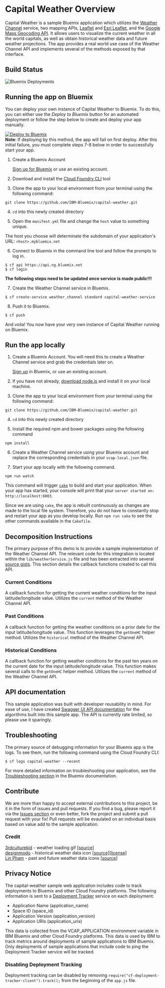 # Capital Weather Overview

Capital Weather is a sample Bluemix application which utilizes the [Weather Channel][weather_api_url] service, two mapping APIs, [Leaflet][leaflet_url] and [Esri Leaflet][esri_leaflet_url], and the [Google Maps Geocoding API][geocoding_api_url]. It allows users to visualize the current weather in all the world capitals, as well as obtain historical weather data and future weather projections. The app provides a real world use case of the Weather Channel API and implements several of the methods exposed by that interface.

## Build Status
![Bluemix Deployments](https://deployment-tracker.mybluemix.net/stats/eff78d4dfb884b87f7ff7aae5fe0f45d/badge.svg)

## Running the app on Bluemix

You can deploy your own instance of Capital Weather to Bluemix. To do this, you can either use the _Deploy to Bluemix_ button for an automated deployment or follow the step below to create and deploy your app manually.
  
[![Deploy to Bluemix](https://bluemix.net/deploy/button.png)](https://bluemix.net/deploy)  
**Note**: If deploying by this method, the app will fail on first deploy. After this initial failure, you must complete steps 7-8 below in order to successfully start your app.

1. Create a Bluemix Account

    [Sign up for Bluemix][bluemix_signup_url] or use an existing account.

2. Download and install the [Cloud Foundry CLI][cloud_foundry_url] tool

3. Clone the app to your local environment from your terminal using the following command:

  ```
  git clone https://github.com/IBM-Bluemix/capital-weather.git
  ```

4. `cd` into this newly created directory

5. Open the `manifest.yml` file and change the `host` value to something unique.

  The host you choose will determinate the subdomain of your application's URL:  `<host>.mybluemix.net`

6. Connect to Bluemix in the command line tool and follow the prompts to log in.

  ```
  $ cf api https://api.ng.bluemix.net
  $ cf login
  ```

**The following steps need to be updated once service is made public!!!**

7. Create the Weather Channel service in Bluemix.

  ```
  $ cf create-service weather_channel standard capital-weather-service
  ```

8. Push it to Bluemix.

  ```
  $ cf push
  ```

And voila! You now have your very own instance of Capital Weather running on Bluemix.

## Run the app locally
1. Create a Bluemix Account. You will need this to create a Weather Channel service and grab the credentials later on.

    [Sign up][bluemix_signup_url] in Bluemix, or use an existing account.

2. If you have not already, [download node.js][download_node_url] and install it on your local machine.

3. Clone the app to your local environment from your terminal using the following command:

  ```
  git clone https://github.com/IBM-Bluemix/capital-weather.git
  ```

4. `cd` into this newly created directory

5. Install the required npm and bower packages using the following command

  ```
  npm install
  ```

6. Create a Weather Channel service using your Bluemix account and replace the corresponding credentials in your `vcap-local.json` file.

7. Start your app locally with the following command.

  ```
  npm run watch
  ```

This command will trigger [`cake`][cake_url] to build and start your application. When your app has started, your console will print that your `server started on: http://localhost:6003`.

Since we are using `cake`, the app is rebuilt continuously as changes are made to the local file system. Therefore, you do not have to constantly stop and restart your app as you develop locally. Run `npm run cake` to see the other commands available in the `Cakefile`.

## Decomposition Instructions
The primary purpose of this demo is to provide a sample implementation of the Weather Channel API. The relevant code for this integration is located within the `lib/weatherService.js` file and has been extracted into several [source gists][gist_url]. This section details the callback functions created to call this API.

### Current Conditions

A callback function for getting the current weather conditions for the input latitude/longitude value. Utilizes the `current` method of the Weather Channel API.

### Past Conditions

A callback function for getting the weather conditions on a prior date for the input latitude/longitude value. This function leverages the `getOneHC` helper method. Utilizes the `historical` method of the Weather Channel API.

### Historical Conditions

A callback function for getting weather conditions for the past ten years on the current date for the input latitude/longitude value. This function makes several calls to the `getOneHC` helper method. Utilizes the `current` method of the Weather Channel API.

## API documentation
This sample application was built with developer reusability in mind. For ease of use, I have created [Swagger UI API documentation][swagger_api_url] for the algorithms built into this sample app. The API is currently rate limited, so please use it sparingly.

## Troubleshooting

The primary source of debugging information for your Bluemix app is the logs. To see them, run the following command using the Cloud Foundry CLI:

  ```
  $ cf logs capital-weather --recent
  ```
For more detailed information on troubleshooting your application, see the [Troubleshooting section](https://www.ng.bluemix.net/docs/troubleshoot/tr.html) in the Bluemix documentation.

## Contribute
We are more than happy to accept external contributions to this project, be it in the form of issues and pull requests. If you find a bug, please report it via the [Issues section][issues_url] or even better, fork the project and submit a pull request with your fix! Pull requests will be evaulated on an individual basis based on value add to the sample application.

### Credit
[3rdculturekid][3rdculturekid_url] - weather loading gif [[source]][weather_loading_gif_url]  
[designmodo][design_modo_url] - historical weather data icon [[source]][history_icon_url][[license]][creative_commons_url]  
[Lin Pham][linh_pham_url] - past and future weather data icons [[source]][past_future_icon_url]

## Privacy Notice
The capital-weather sample web application includes code to track deployments to Bluemix and other Cloud Foundry platforms. The following information is sent to a [Deployment Tracker](https://github.com/cloudant-labs/deployment-tracker) service on each deployment:

* Application Name (application_name)
* Space ID (space_id)
* Application Version (application_version)
* Application URIs (application_uris)

This data is collected from the VCAP_APPLICATION environment variable in IBM Bluemix and other Cloud Foundry platforms. This data is used by IBM to track metrics around deployments of sample applications to IBM Bluemix. Only deployments of sample applications that include code to ping the Deployment Tracker service will be tracked.

### Disabling Deployment Tracking

Deployment tracking can be disabled by removing `require("cf-deployment-tracker-client").track();` from the beginning of the `app.js` file.

[weather_api_url]: http://www.wunderground.com/weather/api/
[leaflet_url]: http://leafletjs.com/
[esri_leaflet_url]: http://esri.github.io/esri-leaflet/
[bluemix_signup_url]: https://ibm.biz/capital-weather-signup
[cloud_foundry_url]: https://github.com/cloudfoundry/cli
[download_node_url]: https://nodejs.org/download/
[cake_url]: http://coffeescript.org/#cake
[gist_url]: https://gist.github.com/JakePeyser/5c50c5d06106d54eb058
[issues_url]: https://github.com/IBM-Bluemix/capital-weather/issues
[geocoding_api_url]: https://developers.google.com/maps/documentation/geocoding/intro
[swagger_api_url]: https://capital-weather.mybluemix.net/api-docs/
[3rdculturekid_url]: http://thethirdculturekid.com/
[weather_loading_gif_url]:https://dribbble.com/shots/1099769-Google-Weather-GIF
[design_modo_url]: http://designmodo.com/
[history_icon_url]: https://www.iconfinder.com/icons/115762/calendar_date_event_month_icon
[creative_commons_url]: http://creativecommons.org/licenses/by/3.0/legalcode
[linh_pham_url]: http://linhpham.me/
[past_future_icon_url]: https://www.iconfinder.com/icons/284198/backup_circle_history_machine_recent_time_icon
